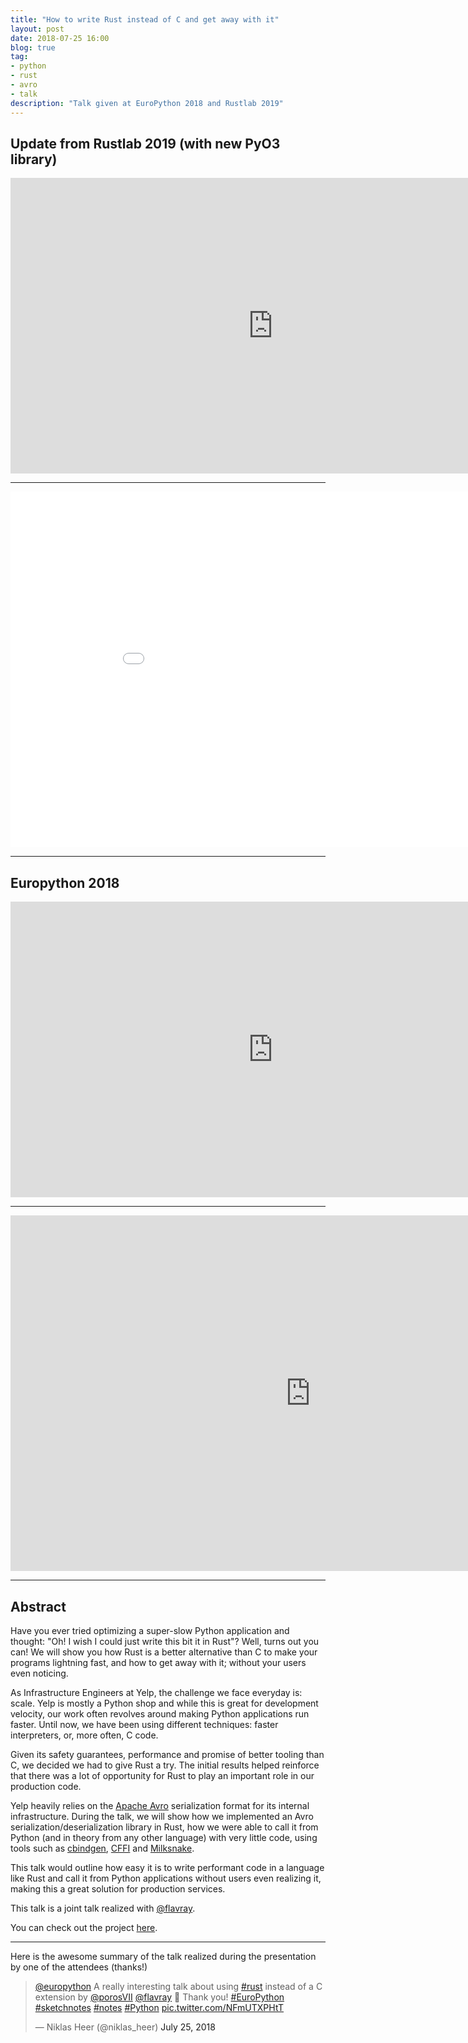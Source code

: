 ```yaml
---
title: "How to write Rust instead of C and get away with it"
layout: post
date: 2018-07-25 16:00
blog: true
tag:
- python
- rust
- avro
- talk
description: "Talk given at EuroPython 2018 and Rustlab 2019"
---
```


## Update from Rustlab 2019 (with new PyO3 library) ##

<div align="center">
<iframe width="840" height="473" src="https://www.youtube.com/embed/BFHUDA3GCmE" frameborder="0" allow="autoplay; encrypted-media" allowfullscreen></iframe>
</div>

---

<iframe width="960" height="569" src="//www.slideshare.net/slideshow/embed_code/key/aSzQwswpeVhJjJ" frameborder="0" allow="autoplay; encrypted-media" allowfullscreen></iframe>

---

## Europython 2018 ##

<div align="center">
<iframe width="840" height="473" src="https://www.youtube.com/embed/u6ZbF4apABk" frameborder="0" allow="autoplay; encrypted-media" allowfullscreen></iframe>
</div>

---

<iframe src="https://docs.google.com/presentation/d/e/2PACX-1vRdsmXNJ97pxg276ZCxafhSMHYSBPBHENi-uiHOeyS5u9NSlM3VTk3aQmklUdEG_lMPdnwiMGPFM6X8/embed?start=false&loop=false&delayms=3000" frameborder="0" width="960" height="569" allowfullscreen="true" mozallowfullscreen="true" webkitallowfullscreen="true"></iframe>

---

## Abstract ##

Have you ever tried optimizing a super-slow Python application and thought: "Oh! I wish I could just write this bit it in Rust"? Well, turns out you can! We will show you how Rust is a better alternative than C to make your programs lightning fast, and how to get away with it; without your users even noticing.

As Infrastructure Engineers at Yelp, the challenge we face everyday is: scale. Yelp is mostly a Python shop and while this is great for development velocity, our work often revolves around making Python applications run faster. Until now, we have been using different techniques: faster interpreters, or, more often, C code.

Given its safety guarantees, performance and promise of better tooling than C, we decided we had to give Rust a try. The initial results helped reinforce that there was a lot of opportunity for Rust to play an important role in our production code.

Yelp heavily relies on the [Apache Avro](https://avro.apache.org/) serialization format for its internal infrastructure. During the talk, we will show how we implemented an Avro serialization/deserialization library in Rust, how we were able to call it from Python (and in theory from any other language) with very little code, using tools such as [cbindgen](https://github.com/eqrion/cbindgen/), [CFFI](https://cffi.readthedocs.io/en/latest/) and [Milksnake](https://github.com/getsentry/milksnake/).

This talk would outline how easy it is to write performant code in a language like Rust and call it from Python applications without users even realizing it, making this a great solution for production services.

This talk is a joint talk realized with [@flavray](https://github.com/flavray).

You can check out the project [here](https://poros.github.io/avro-rs).

---

Here is the awesome summary of the talk realized during the presentation by one of the attendees (thanks!)

<blockquote class="twitter-tweet" data-lang="en" data-proofer-ignore><p lang="en" dir="ltr"><a href="https://twitter.com/europython?ref_src=twsrc%5Etfw">@europython</a> A really interesting talk about using <a href="https://twitter.com/hashtag/rust?src=hash&amp;ref_src=twsrc%5Etfw">#rust</a> instead of a C extension by <a href="https://twitter.com/porosVII?ref_src=twsrc%5Etfw">@porosVII</a> <a href="https://twitter.com/flavray?ref_src=twsrc%5Etfw">@flavray</a> 🎉 Thank you! <a href="https://twitter.com/hashtag/EuroPython?src=hash&amp;ref_src=twsrc%5Etfw">#EuroPython</a> <a href="https://twitter.com/hashtag/sketchnotes?src=hash&amp;ref_src=twsrc%5Etfw">#sketchnotes</a> <a href="https://twitter.com/hashtag/notes?src=hash&amp;ref_src=twsrc%5Etfw">#notes</a> <a href="https://twitter.com/hashtag/Python?src=hash&amp;ref_src=twsrc%5Etfw">#Python</a> <a href="https://t.co/NFmUTXPHtT">pic.twitter.com/NFmUTXPHtT</a></p>&mdash; Niklas Heer (@niklas_heer) <a ref="https://twitter.com/niklas_heer/status/1022072036309573632?ref_src=twsrc%5Etfw">July 25, 2018</a></blockquote>
<script async src="https://platform.twitter.com/widgets.js" charset="utf-8"></script>

